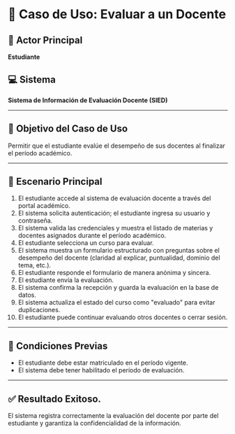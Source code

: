 # 🎯 Caso de Uso: Evaluar a un Docente

## 👤 Actor Principal
**Estudiante**

## 💻 Sistema
**Sistema de Información de Evaluación Docente (SIED)**

---

## 🎯 Objetivo del Caso de Uso
Permitir que el estudiante evalúe el desempeño de sus docentes al finalizar el período académico.

---

## 📘 Escenario Principal

1. El estudiante accede al sistema de evaluación docente a través del portal académico.
2. El sistema solicita autenticación; el estudiante ingresa su usuario y contraseña.
3. El sistema valida las credenciales y muestra el listado de materias y docentes asignados durante el período académico.
4. El estudiante selecciona un curso para evaluar.
5. El sistema muestra un formulario estructurado con preguntas sobre el desempeño del docente (claridad al explicar, puntualidad, dominio del tema, etc.).
6. El estudiante responde el formulario de manera anónima y sincera.
7. El estudiante envía la evaluación.
8. El sistema confirma la recepción y guarda la evaluación en la base de datos.
9. El sistema actualiza el estado del curso como "evaluado" para evitar duplicaciones.
10. El estudiante puede continuar evaluando otros docentes o cerrar sesión.

---

## 🔧 Condiciones Previas

- El estudiante debe estar matriculado en el período vigente.
- El sistema debe tener habilitado el período de evaluación.

---

## ✅ Resultado Exitoso.

El sistema registra correctamente la evaluación del docente por parte del estudiante y garantiza la confidencialidad de la información.
